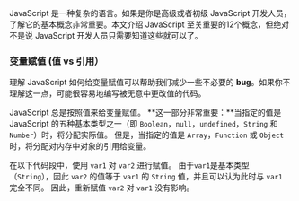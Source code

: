 JavaScript 是一种复杂的语言。如果是你是高级或者初级 JavaScript 开发人员，了解它的基本概念非常重要。本文介绍 JavaScript 至关重要的12个概念，但绝对不是说 JavaScript 开发人员只需要知道这些就可以了。
### 变量赋值 (值 vs 引用）
理解 JavaScript 如何给变量赋值可以帮助我们减少一些不必要的 **bug**。如果你不理解这一点，可能很容易地编写被无意中更改值的代码。

JavaScript 总是按照值来给变量赋值。 **这一部分非常重要：**当指定的值是 JavaScript 的五种基本类型之一（即 `Boolean`，`null`，`undefined`，`String` 和 `Number`）时，将分配实际值。 但是，当指定的值是 ``Array``，``Function`` 或 ``Object`` 时，将分配对内存中对象的引用给变量。

在以下代码段中，使用 ``var1`` 对 ``var2`` 进行赋值。 由于``var1``是基本类型（``String``），因此 ``var2`` 的值等于 ``var1`` 的 ``String`` 值，并且可以认为此时与 ``var1`` 完全不同。 因此，重新赋值 ``var2`` 对 ``var1`` 没有影响。

```javascript

```